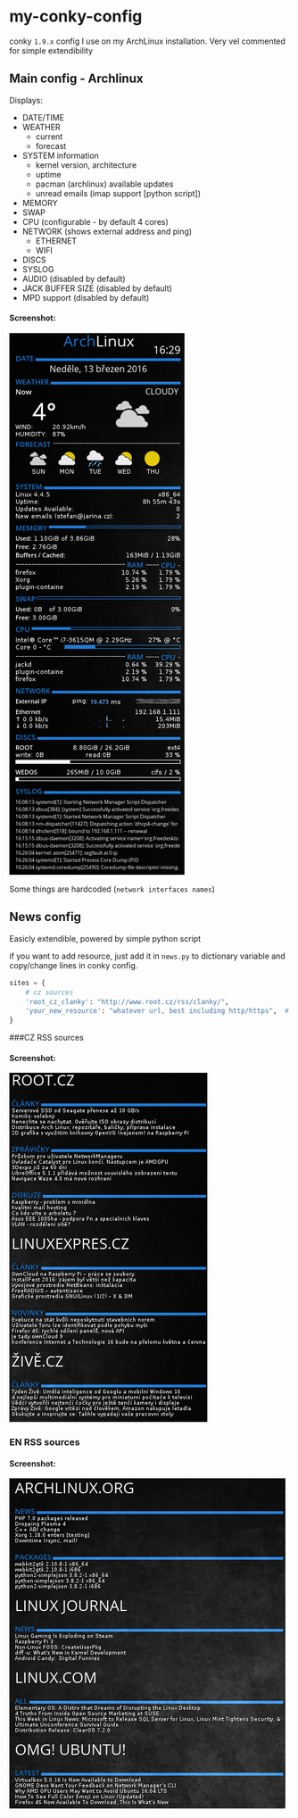 # my-conky-config
conky `1.9.x` config I use on my ArchLinux installation.
Very vel commented for simple extendibility

## Main config - Archlinux

Displays:
- DATE/TIME
- WEATHER
  - current
  - forecast
- SYSTEM information
  - kernel version, architecture
  - uptime
  - pacman (archlinux) available updates
  - unread emails (imap support [python script])
- MEMORY
- SWAP
- CPU (configurable - by default 4 cores)
- NETWORK (shows external address and ping)
  - ETHERNET
  - WIFI
- DISCS
- SYSLOG
- AUDIO (disabled by default)
- JACK BUFFER SIZE (disabled by default)
- MPD support (disabled by default)

#### Screenshot:
![archlinux](https://raw.githubusercontent.com/stefanjarina/my_conky_config/master/archlinux.png)

Some things are hardcoded (`network interfaces names`)

## News config

Easicly extendible, powered by simple python script

if you want to add resource, just add it in `news.py` to dictionary variable and copy/change lines in conky config.

```python
sites = {
	# cz sources
	'root_cz_clanky': "http://www.root.cz/rss/clanky/",
	'your_new_resource': "whatever url, best including http/https",  # <--- new
}
```

###CZ RSS sources

#### Screenshot:

![news_cz](https://raw.githubusercontent.com/stefanjarina/my_conky_config/master/news_cz.png)

### EN RSS sources

#### Screenshot:

![news_en](https://raw.githubusercontent.com/stefanjarina/my_conky_config/master/news_en.png)
